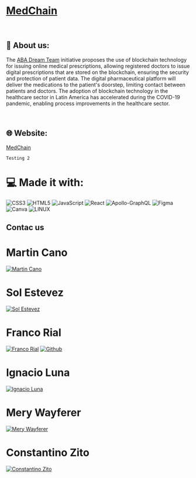# [MedChain](http://127.0.0.1:8080/graphql)


</br>

## 💫 About us:

The [ABA Dream Team](https://americaba.org/) initiative proposes the use of blockchain technology for issuing online medical prescriptions, allowing registered doctors to issue digital prescriptions that are stored on the blockchain, ensuring the security and protection of patient data. The digital pharmaceutical platform will deliver the medications to the patient's doorstep, limiting contact between patients and doctors. The adoption of blockchain technology in the healthcare sector in Latin America has accelerated during the COVID-19 pandemic, enabling process improvements in the healthcare sector.

</br>

## 🌐 Website:
[MedChain](http://127.0.0.1:8080/graphql) 

```
Testing 2

```


# 💻 Made it with:
![CSS3](https://img.shields.io/badge/css3-%231572B6.svg?style=plastic&logo=css3&logoColor=white) ![HTML5](https://img.shields.io/badge/html5-%23E34F26.svg?style=plastic&logo=html5&logoColor=white) ![JavaScript](https://img.shields.io/badge/javascript-%23323330.svg?style=plastic&logo=javascript&logoColor=%23F7DF1E) ![React](https://img.shields.io/badge/react-%2320232a.svg?style=plastic&logo=react&logoColor=%2361DAFB) ![Apollo-GraphQL](https://img.shields.io/badge/-ApolloGraphQL-311C87?style=plastic&logo=apollo-graphql) 	![Figma](https://img.shields.io/badge/figma-%23F24E1E.svg?style=plastic&logo=figma&logoColor=white) ![Canva](https://img.shields.io/badge/Canva-%2300C4CC.svg?style=plastic&logo=Canva&logoColor=white) ![LINUX](https://img.shields.io/badge/Linux-FCC624?style=plastic&logo=linux&logoColor=black)




## Contac us
# Martin Cano 
[![Martin Cano](https://img.shields.io/badge/LinkedIn-%230077B5.svg?logo=linkedin&logoColor=white)](https://www.linkedin.com/in/martin-canolik/)


# Sol Estevez
[![Sol Estevez](https://img.shields.io/badge/LinkedIn-%230077B5.svg?logo=linkedin&logoColor=white)](https://www.linkedin.com/in/sol-gomez-estevez/)

# Franco Rial
[![Franco Rial](https://img.shields.io/badge/LinkedIn-%230077B5.svg?logo=linkedin&logoColor=white)](https://www.linkedin.com/in/franco-antonio-rial/)
[![Github](https://img.shields.io/badge/-GitHub-lightgrey)](https://github.com/FranARB)


# Ignacio Luna
[![Ignacio Luna](https://img.shields.io/badge/LinkedIn-%230077B5.svg?logo=linkedin&logoColor=white)](https://www.linkedin.com/in/ignaluna/)


# Mery Wayferer
[![Mery Wayferer](https://img.shields.io/badge/LinkedIn-%230077B5.svg?logo=linkedin&logoColor=white)](https://www.linkedin.com/in/marialauracalderero/)


# Constantino Zito
[![Constantino Zito](https://img.shields.io/badge/LinkedIn-%230077B5.svg?logo=linkedin&logoColor=white)](https://www.linkedin.com/in/constantino-zito-014140162/)